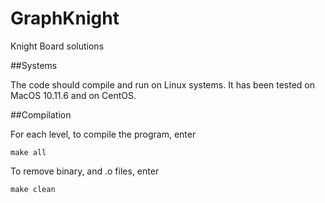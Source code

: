 # GraphKnight
Knight Board solutions

##Systems

The code should compile and run on Linux systems. It has been tested on MacOS 10.11.6 and on CentOS.


##Compilation

For each level, to compile the program, enter

`make all`

To remove binary, and .o files, enter

`make clean`


